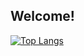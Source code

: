 ## Welcome!

[![Top Langs](https://github-readme-stats.vercel.app/api/top-langs/?username=Mmellkk&show_icons=true&theme=tokyonight&langs_count=12&layout=donut-vertical)](https://github.com/anuraghazra/github-readme-stats)

<!--
**Mmellkk/Mmellkk** is a ✨ _special_ ✨ repository because its `README.md` (this file) appears on your GitHub profile.

Here are some ideas to get you started:

- 🔭 I’m currently working on ...
- 🌱 I’m currently learning ...
- 👯 I’m looking to collaborate on ...
- 🤔 I’m looking for help with ...
- 💬 Ask me about ...
- 📫 How to reach me: ...
- 😄 Pronouns: ...
- ⚡ Fun fact: ...
-->
